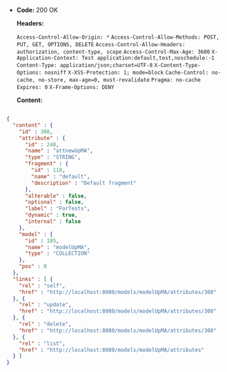 * **Code:** 200 OK

  **Headers:**

  `Access-Control-Allow-Origin: *`
  `Access-Control-Allow-Methods: POST, PUT, GET, OPTIONS, DELETE`
  `Access-Control-Allow-Headers: authorization, content-type, scope`
  `Access-Control-Max-Age: 3600`
  `X-Application-Context: Test application:default,test,noschedule:-1`
  `Content-Type: application/json;charset=UTF-8`
  `X-Content-Type-Options: nosniff`
  `X-XSS-Protection: 1; mode=block`
  `Cache-Control: no-cache, no-store, max-age=0, must-revalidate`
  `Pragma: no-cache`
  `Expires: 0`
  `X-Frame-Options: DENY`

  **Content:**

```json

{
  "content" : {
    "id" : 308,
    "attribute" : {
      "id" : 248,
      "name" : "attnewUpMA",
      "type" : "STRING",
      "fragment" : {
        "id" : 118,
        "name" : "default",
        "description" : "Default fragment"
      },
      "alterable" : false,
      "optional" : false,
      "label" : "ForTests",
      "dynamic" : true,
      "internal" : false
    },
    "model" : {
      "id" : 185,
      "name" : "modelUpMA",
      "type" : "COLLECTION"
    },
    "pos" : 0
  },
  "links" : [ {
    "rel" : "self",
    "href" : "http://localhost:8080/models/modelUpMA/attributes/308"
  }, {
    "rel" : "update",
    "href" : "http://localhost:8080/models/modelUpMA/attributes/308"
  }, {
    "rel" : "delete",
    "href" : "http://localhost:8080/models/modelUpMA/attributes/308"
  }, {
    "rel" : "list",
    "href" : "http://localhost:8080/models/modelUpMA/attributes"
  } ]
}
```
